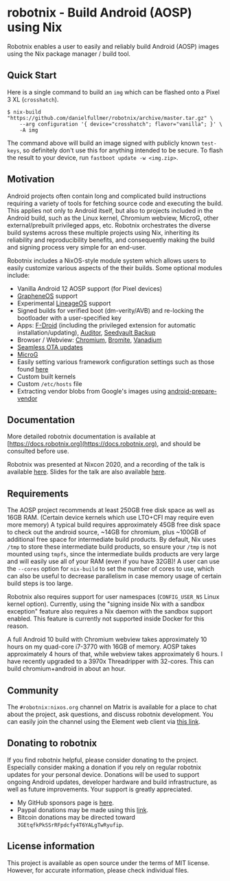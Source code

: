 <!--
SPDX-FileCopyrightText: 2020 Daniel Fullmer and robotnix contributors
SPDX-License-Identifier: MIT
-->

# robotnix - Build Android (AOSP) using Nix

Robotnix enables a user to easily and reliably build Android (AOSP) images using the Nix package manager / build tool.

## Quick Start
Here is a single command to build an `img` which can be flashed onto a Pixel 3 XL (`crosshatch`).
```console
$ nix-build "https://github.com/danielfullmer/robotnix/archive/master.tar.gz" \
    --arg configuration '{ device="crosshatch"; flavor="vanilla"; }' \
    -A img
```
The command above will build an image signed with publicly known `test-keys`, so definitely don't use this for anything intended to be secure.
To flash the result to your device, run `fastboot update -w <img.zip>`.

## Motivation
Android projects often contain long and complicated build instructions requiring a variety of tools for fetching source code and executing the build.
This applies not only to Android itself, but also to projects included in the Android build, such as the Linux kernel, Chromium webview, MicroG, other external/prebuilt privileged apps, etc.
Robotnix orchestrates the diverse build systems across these multiple projects using Nix, inheriting its reliability and reproducibility benefits, and consequently making the build and signing process very simple for an end-user.

Robotnix includes a NixOS-style module system which allows users to easily customize various aspects of the their builds.
Some optional modules include:
 - Vanilla Android 12 AOSP support (for Pixel devices)
 - [GrapheneOS](https://grapheneos.org/) support
 - Experimental [LineageOS](https://lineageos.org/) support
 - Signed builds for verified boot (dm-verity/AVB) and re-locking the bootloader with a user-specified key
 - Apps: [F-Droid](https://f-droid.org/) (including the privileged extension for automatic installation/updating), [Auditor](https://attestation.app/about), [Seedvault Backup](https://github.com/stevesoltys/backup)
 - Browser / Webview: [Chromium](https://www.chromium.org/Home), [Bromite](https://www.bromite.org/), [Vanadium](https://github.com/GrapheneOS/Vanadium)
 - [Seamless OTA updates](https://github.com/GrapheneOS/platform_packages_apps_Updater)
 - [MicroG](https://microg.org/)
 - Easily setting various framework configuration settings such as those found [here](https://android.googlesource.com/platform/frameworks/base/+/master/core/res/res/values/config.xml)
 - Custom built kernels
 - Custom `/etc/hosts` file
 - Extracting vendor blobs from Google's images using [android-prepare-vendor](https://github.com/anestisb/android-prepare-vendor)

## Documentation
More detailed robotnix documentation is available at [https://docs.robotnix.org](https://docs.robotnix.org), and should be consulted before use.

Robotnix was presented at Nixcon 2020, and a recording of the talk is available [here](https://youtu.be/7sQa04olUA0?t=22314).
Slides for the talk are also available [here](https://cfp.nixcon.org/media/robotnix-nixcon2020-final.pdf).

## Requirements
The AOSP project recommends at least 250GB free disk space as well as 16GB RAM. (Certain device kernels which use LTO+CFI may require even more memory)
A typical build requires approximately 45GB free disk space to check out the android source, ~14GB for chromium, plus ~100GB of additional free space for intermediate build products.
By default, Nix uses `/tmp` to store these intermediate build products, so ensure your `/tmp` is not mounted using `tmpfs`, since the intermediate builds products are very large and will easily use all of your RAM (even if you have 32GB)!
A user can use the `--cores` option for `nix-build` to set the number of cores to use, which can also be useful to decrease parallelism in case memory usage of certain build steps is too large.

Robotnix also requires support for user namespaces (`CONFIG_USER_NS` Linux kernel option).
Currently, using the "signing inside Nix with a sandbox exception" feature also requires a Nix daemon with the sandbox support enabled.
This feature is currently not supported inside Docker for this reason.

A full Android 10 build with Chromium webview takes approximately 10 hours on my quad-core i7-3770 with 16GB of memory.
AOSP takes approximately 4 hours of that, while webview takes approximately 6 hours.
I have recently upgraded to a 3970x Threadripper with 32-cores.
This can build chromium+android in about an hour.

## Community
The `#robotnix:nixos.org` channel on Matrix is available for a place to chat about the project, ask questions, and discuss robotnix development.
You can easily join the channel using the Element web client via [this link](https://app.element.io/#/room/#robotnix:nixos.org).

## Donating to robotnix
If you find robotnix helpful, please consider donating to the project.
Especially consider making a donation if you rely on regular robotnix updates for your personal device.
Donations will be used to support ongoing Android updates, developer hardware and build infrastructure, as well as future improvements.
Your support is greatly appreciated.
 - My GitHub sponsors page is [here](https://github.com/sponsors/danielfullmer).
 - Paypal donations may be made using this [link](https://www.paypal.com/donate/?cmd=_donations&business=FAV4QV9CTLXF2&currency_code=USD).
 - Bitcoin donations may be directed toward `3GEtqfkPkSSrRFpdcfy4T6YALgTwRyufip`.

## License information
This project is available as open source under the terms of MIT license. However, for accurate information, please check individual files.
